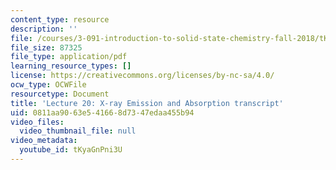 ```yaml
---
content_type: resource
description: ''
file: /courses/3-091-introduction-to-solid-state-chemistry-fall-2018/tKyaGnPni3U_transcript.pdf
file_size: 87325
file_type: application/pdf
learning_resource_types: []
license: https://creativecommons.org/licenses/by-nc-sa/4.0/
ocw_type: OCWFile
resourcetype: Document
title: 'Lecture 20: X-ray Emission and Absorption transcript'
uid: 0811aa90-63e5-4166-8d73-47edaa455b94
video_files:
  video_thumbnail_file: null
video_metadata:
  youtube_id: tKyaGnPni3U
---
```

